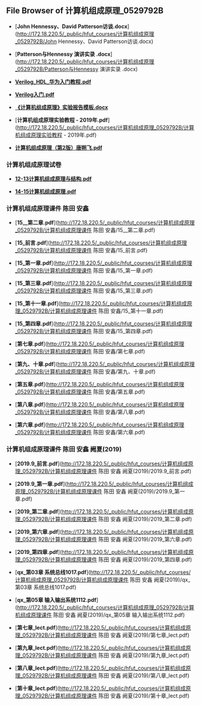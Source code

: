 ## File Browser of 计算机组成原理_0529792B

- [**John Hennessy、David Patterson访谈.docx**](http://172.18.220.5/_public/hfut_courses/计算机组成原理_0529792B/John Hennessy、David Patterson访谈.docx)

- [**Patterson与Hennessy 演讲实录 .docx**](http://172.18.220.5/_public/hfut_courses/计算机组成原理_0529792B/Patterson与Hennessy 演讲实录 .docx)

- [**Verilog_HDL_华为入门教程.pdf**](http://172.18.220.5/_public/hfut_courses/计算机组成原理_0529792B/Verilog_HDL_华为入门教程.pdf)

- [**Verilog入门.pdf**](http://172.18.220.5/_public/hfut_courses/计算机组成原理_0529792B/Verilog入门.pdf)

- [**《计算机组成原理》实验报告模板.docx**](http://172.18.220.5/_public/hfut_courses/计算机组成原理_0529792B/《计算机组成原理》实验报告模板.docx)

- [**计算机组成原理实验教程 - 2019年.pdf**](http://172.18.220.5/_public/hfut_courses/计算机组成原理_0529792B/计算机组成原理实验教程 - 2019年.pdf)

- [**计算机组成原理（第2版）唐朔飞.pdf**](http://172.18.220.5/_public/hfut_courses/计算机组成原理_0529792B/计算机组成原理（第2版）唐朔飞.pdf)

### 计算机组成原理试卷

- [**12-13计算机组成原理与结构.pdf**](http://172.18.220.5/_public/hfut_courses/计算机组成原理_0529792B/计算机组成原理试卷/12-13计算机组成原理与结构.pdf)

- [**14-15计算机组成原理.pdf**](http://172.18.220.5/_public/hfut_courses/计算机组成原理_0529792B/计算机组成原理试卷/14-15计算机组成原理.pdf)

### 计算机组成原理课件 陈田 安鑫

- [**15__第二章.pdf**](http://172.18.220.5/_public/hfut_courses/计算机组成原理_0529792B/计算机组成原理课件 陈田 安鑫/15__第二章.pdf)

- [**15_前言.pdf**](http://172.18.220.5/_public/hfut_courses/计算机组成原理_0529792B/计算机组成原理课件 陈田 安鑫/15_前言.pdf)

- [**15_第一章.pdf**](http://172.18.220.5/_public/hfut_courses/计算机组成原理_0529792B/计算机组成原理课件 陈田 安鑫/15_第一章.pdf)

- [**15_第三章.pdf**](http://172.18.220.5/_public/hfut_courses/计算机组成原理_0529792B/计算机组成原理课件 陈田 安鑫/15_第三章.pdf)

- [**15_第十一章.pdf**](http://172.18.220.5/_public/hfut_courses/计算机组成原理_0529792B/计算机组成原理课件 陈田 安鑫/15_第十一章.pdf)

- [**15_第四章.pdf**](http://172.18.220.5/_public/hfut_courses/计算机组成原理_0529792B/计算机组成原理课件 陈田 安鑫/15_第四章.pdf)

- [**第七章.pdf**](http://172.18.220.5/_public/hfut_courses/计算机组成原理_0529792B/计算机组成原理课件 陈田 安鑫/第七章.pdf)

- [**第九、十章.pdf**](http://172.18.220.5/_public/hfut_courses/计算机组成原理_0529792B/计算机组成原理课件 陈田 安鑫/第九、十章.pdf)

- [**第五章.pdf**](http://172.18.220.5/_public/hfut_courses/计算机组成原理_0529792B/计算机组成原理课件 陈田 安鑫/第五章.pdf)

- [**第八章.pdf**](http://172.18.220.5/_public/hfut_courses/计算机组成原理_0529792B/计算机组成原理课件 陈田 安鑫/第八章.pdf)

- [**第六章.pdf**](http://172.18.220.5/_public/hfut_courses/计算机组成原理_0529792B/计算机组成原理课件 陈田 安鑫/第六章.pdf)

### 计算机组成原理课件 陈田 安鑫 阙夏(2019)

- [**2019.9_前言.pdf**](http://172.18.220.5/_public/hfut_courses/计算机组成原理_0529792B/计算机组成原理课件 陈田 安鑫 阙夏(2019)/2019.9_前言.pdf)

- [**2019.9_第一章.pdf**](http://172.18.220.5/_public/hfut_courses/计算机组成原理_0529792B/计算机组成原理课件 陈田 安鑫 阙夏(2019)/2019.9_第一章.pdf)

- [**2019_第二章.pdf**](http://172.18.220.5/_public/hfut_courses/计算机组成原理_0529792B/计算机组成原理课件 陈田 安鑫 阙夏(2019)/2019_第二章.pdf)

- [**2019_第六章.pdf**](http://172.18.220.5/_public/hfut_courses/计算机组成原理_0529792B/计算机组成原理课件 陈田 安鑫 阙夏(2019)/2019_第六章.pdf)

- [**2019_第四章.pdf**](http://172.18.220.5/_public/hfut_courses/计算机组成原理_0529792B/计算机组成原理课件 陈田 安鑫 阙夏(2019)/2019_第四章.pdf)

- [**qx_第03章 系统总线1017.pdf**](http://172.18.220.5/_public/hfut_courses/计算机组成原理_0529792B/计算机组成原理课件 陈田 安鑫 阙夏(2019)/qx_第03章 系统总线1017.pdf)

- [**qx_第05章 输入输出系统1112.pdf**](http://172.18.220.5/_public/hfut_courses/计算机组成原理_0529792B/计算机组成原理课件 陈田 安鑫 阙夏(2019)/qx_第05章 输入输出系统1112.pdf)

- [**第七章_lect.pdf**](http://172.18.220.5/_public/hfut_courses/计算机组成原理_0529792B/计算机组成原理课件 陈田 安鑫 阙夏(2019)/第七章_lect.pdf)

- [**第九章_lect.pdf**](http://172.18.220.5/_public/hfut_courses/计算机组成原理_0529792B/计算机组成原理课件 陈田 安鑫 阙夏(2019)/第九章_lect.pdf)

- [**第八章_lect.pdf**](http://172.18.220.5/_public/hfut_courses/计算机组成原理_0529792B/计算机组成原理课件 陈田 安鑫 阙夏(2019)/第八章_lect.pdf)

- [**第十章_lect.pdf**](http://172.18.220.5/_public/hfut_courses/计算机组成原理_0529792B/计算机组成原理课件 陈田 安鑫 阙夏(2019)/第十章_lect.pdf)
